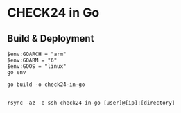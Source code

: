 # CHECK24 in Go

## Build & Deployment
```shell
$env:GOARCH = "arm"
$env:GOARM = "6"
$env:GOOS = "linux"
go env

go build -o check24-in-go


rsync -az -e ssh check24-in-go [user]@[ip]:[directory]
```
